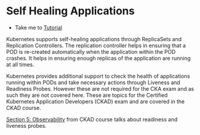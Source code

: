 # Self Healing Applications
  - Take me to [Tutorial](https://kodekloud.com/topic/self-healing-applications-2/)


Kubernetes supports self-healing applications through ReplicaSets and Replication Controllers. The replication controller helps in ensuring that a POD is re-created automatically when the application within the POD crashes. It helps in ensuring enough replicas of the application are running at all times.

Kubernetes provides additional support to check the health of applications running within PODs and take necessary actions through Liveness and Readiness Probes. However these are not required for the CKA exam and as such they are not covered here. These are topics for the Certified Kubernetes Application Developers (CKAD) exam and are covered in the CKAD course.

[Section 5: Observability](https://www.udemy.com/course/certified-kubernetes-application-developer/learn/lecture/12299440#overview) from CKAD course talks about readiness and liveness probes.